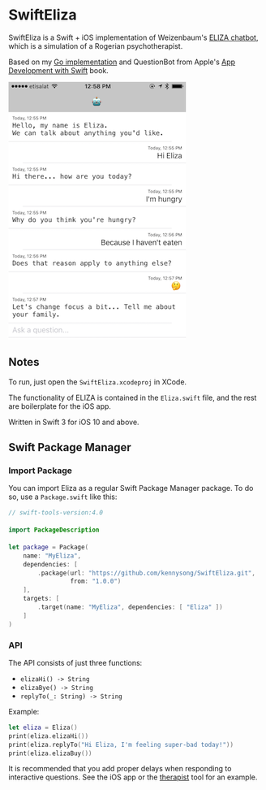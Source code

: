 # SwiftEliza

SwiftEliza is a Swift + iOS implementation of Weizenbaum's [ELIZA chatbot](https://en.wikipedia.org/wiki/ELIZA), which is a simulation of a Rogerian psychotherapist. 

Based on my [Go implementation](https://github.com/kennysong/goeliza) and QuestionBot from Apple's [App Development with Swift](https://itunes.apple.com/book/app-development-with-swift/id1118575552) book.

![SwiftEliza screenshot](/SwiftEliza/screenshot.png)

## Notes

To run, just open the `SwiftEliza.xcodeproj` in XCode. 

The functionality of ELIZA is contained in the `Eliza.swift` file, and the rest are boilerplate for the iOS app.

Written in Swift 3 for iOS 10 and above. 

## Swift Package Manager

### Import Package

You can import Eliza as a regular Swift Package Manager package. To do so,
use a `Package.swift` like this:

```swift
// swift-tools-version:4.0

import PackageDescription

let package = Package(
    name: "MyEliza",
    dependencies: [
        .package(url: "https://github.com/kennysong/SwiftEliza.git",
                 from: "1.0.0")
    ],
    targets: [
        .target(name: "MyEliza", dependencies: [ "Eliza" ])
    ]
)
```

### API

The API consists of just three functions:

- `elizaHi() -> String`
- `elizaBye() -> String`
- `replyTo(_: String) -> String`

Example:

```swift
let eliza = Eliza()
print(eliza.elizaHi())
print(eliza.replyTo("Hi Eliza, I'm feeling super-bad today!"))
print(eliza.elizaBuy())
```

It is recommended that you add proper delays when responding to interactive
questions. See the iOS app or the [therapist](Sources/therapist) tool for an example.
